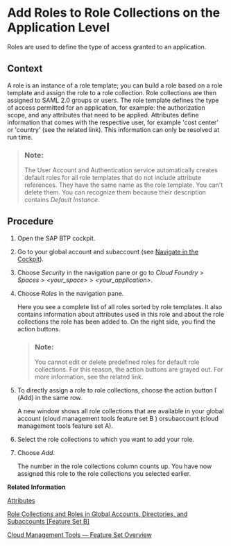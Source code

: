 <!-- loio7596a0bdab4649ac8a6f6721dc72db19 -->

<link rel="stylesheet" type="text/css" href="../css/sap-icons.css"/>

# Add Roles to Role Collections on the Application Level

Roles are used to define the type of access granted to an application.



<a name="loio7596a0bdab4649ac8a6f6721dc72db19__context_fkg_xk2_5jb"/>

## Context

A role is an instance of a role template; you can build a role based on a role template and assign the role to a role collection. Role collections are then assigned to SAML 2.0 groups or users. The role template defines the type of access permitted for an application, for example: the authorization scope, and any attributes that need to be applied. Attributes define information that comes with the respective user, for example 'cost center' or 'country' \(see the related link\). This information can only be resolved at run time.

> ### Note:  
> The User Account and Authentication service automatically creates default roles for all role templates that do not include attribute references. They have the same name as the role template. You can't delete them. You can recognize them because their description contains *Default Instance*.



<a name="loio7596a0bdab4649ac8a6f6721dc72db19__steps_emy_b51_d5"/>

## Procedure

1.  Open the SAP BTP cockpit.

2.  Go to your global account and subaccount \(see [Navigate in the Cockpit](Navigate_in_the_Cockpit_0874895.md)\).

3.  Choose *Security* in the navigation pane or go to *Cloud Foundry* \> *Spaces* \> *<your\_space\>* \> *<your\_application\>*.

4.  Choose *Roles* in the navigation pane.

    Here you see a complete list of all roles sorted by role templates. It also contains information about attributes used in this role and about the role collections the role has been added to. On the right side, you find the action buttons.

    > ### Note:  
    > You cannot edit or delete predefined roles for default role collections. For this reason, the action buttons are grayed out. For more information, see the related link.

5.  To directly assign a role to role collections, choose the action button <span class="SAP-icons"></span> \(Add\) in the same row.

    A new window shows all role collections that are available in your global account \(cloud management tools feature set B \) orsubaccount \(cloud management tools feature set A\).

6.  Select the role collections to which you want to add your role.

7.  Choose *Add*.

    The number in the role collections column counts up. You have now assigned this role to the role collections you selected earlier.


**Related Information**  


[Attributes](Attributes_713f52a.md "Attributes use information that is specific to the user, for example the user's country. If the application developer in the Cloud Foundry environment of SAP BTP has created a country attribute to a role, this restricts the data a business user can see based on this attribute.")

[Role Collections and Roles in Global Accounts, Directories, and Subaccounts \[Feature Set B\]](../10-concepts/Role_Collections_and_Roles_in_Global_Accounts,_Directories,_and_Subaccounts_Feature_Set_B_0039cf0.md "In the cloud management tools feature set B, SAP BTP provides a set of role collections to set up administrator access to your global account and subaccounts.")

[Cloud Management Tools — Feature Set Overview](../10-concepts/Cloud_Management_Tools_—_Feature_Set_Overview_caf4e4e.md "Cloud management tools represent the group of technologies designed for managing SAP BTP.")

